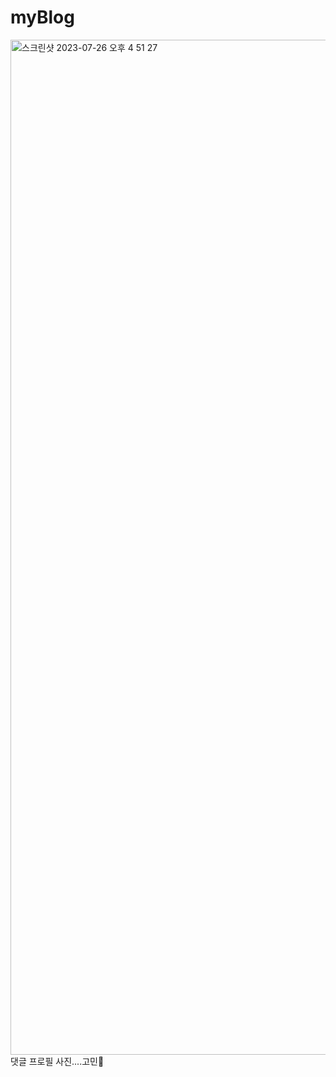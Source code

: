 # myBlog
<img width="1624" alt="스크린샷 2023-07-26 오후 4 51 27" src="https://github.com/hyewon218/myBlog/assets/126750615/21f0b64d-8e64-4083-84be-d6db5b586da7">
댓글 프로필 사진....고민🤯
